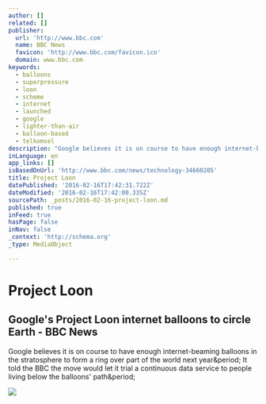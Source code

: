 ```yaml
---
author: []
related: []
publisher:
  url: 'http://www.bbc.com'
  name: BBC News
  favicon: 'http://www.bbc.com/favicon.ico'
  domain: www.bbc.com
keywords:
  - balloons
  - superpressure
  - loon
  - scheme
  - internet
  - launched
  - google
  - lighter-than-air
  - balloon-based
  - telkomsel
description: "Google believes it is on course to have enough internet-beaming balloons in the stratosphere to form a ring over part of the world next year. It told the BBC the move would let it trial a continuous data service to people living below the balloons' path."
inLanguage: en
app_links: []
isBasedOnUrl: 'http://www.bbc.com/news/technology-34660205'
title: Project Loon
datePublished: '2016-02-16T17:42:31.722Z'
dateModified: '2016-02-16T17:42:00.335Z'
sourcePath: _posts/2016-02-16-project-loon.md
published: true
inFeed: true
hasPage: false
inNav: false
_context: 'http://schema.org'
_type: MediaObject

---
```

# Project Loon

<article style=""><h1>Google's Project Loon internet balloons to circle Earth - BBC News</h1><p>Google believes it is on course to have enough internet-beaming balloons in the stratosphere to form a ring over part of the world next year&amp;period; It told the BBC the move would let it trial a continuous data service to people living below the balloons' path&amp;period;</p><img src="http://ichef-1.bbci.co.uk/news/1024/cpsprodpb/2BBD/production/_86379111_86379110.jpg" /></article>